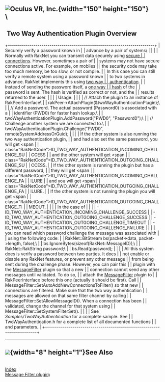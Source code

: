 <span style="background-color: rgb(255, 255, 255);">![Oculus VR,
Inc.](RakNet_Icon_Final-copy.jpg){width="150" height="150"}</span>\
\
  -----------------------------------------
   Two Way Authentication Plugin Overview
  -----------------------------------------

+--------------------------------------------------------------------------+
| <span class="RakNetBlueHeader">Securely verify a password known in       |
| advance by a pair of systems</span>\                                     |
|                                                                          |
| Normally with RakNet you can transmit data securely using [secure        |
| connections](secureconnections.html). However, sometimes a pair of       |
| systems may not have secure connections active. For example, on mobiles  |
| the security code may take too much memory, be too slow, or not compile. |
| In this case you can still verify a remote system using a password known |
| to two systems in advance. RakNet implements this using [two way         |
| authentication](http://en.wikipedia.org/wiki/Mutual_authentication).     |
| Instead of sending the password itself, a [one way                       |
| hash](http://en.wikipedia.org/wiki/Cryptographic_hash_function) of the   |
| password is sent. The hash is verified as correct or not, and the        |
| results returned to the user.                                            |
|                                                                          |
| Usage:                                                                   |
|                                                                          |
| // Attach the plugin to an instance of RakPeerInterface\                 |
| rakPeer-&gt;AttachPlugin(&twoWayAuthenticationPlugin);\                  |
| // Add a password. The actual password (Password0) is associated with a  |
| identifier (PWD0) for faster hash lookup.\                               |
| twoWayAuthenticationPlugin.AddPassword("PWD0", "Password0");\            |
| // Challenge another system we are connected to.\                        |
| twoWayAuthenticationPlugin.Challenge("PWD0", remoteSystemAddressOrGuid); |
|                                                                          |
| If the other system is also running the two way authentication plugin,   |
| and had also set the same password, you will get <span                   |
| class="RakNetCode">ID\_TWO\_WAY\_AUTHENTICATION\_INCOMING\_CHALLENGE\_SU |
| CCESS</span>                                                             |
| and the other system will get <span                                      |
| class="RakNetCode">ID\_TWO\_WAY\_AUTHENTICATION\_OUTGOING\_CHALLENGE\_SU |
| CCESS</span>.                                                            |
| If the other system is running the plugin but has a different password,  |
| they will get <span                                                      |
| class="RakNetCode">ID\_TWO\_WAY\_AUTHENTICATION\_INCOMING\_CHALLENGE\_FA |
| ILURE</span>                                                             |
| and you will get <span                                                   |
| class="RakNetCode">ID\_TWO\_WAY\_AUTHENTICATION\_OUTGOING\_CHALLENGE\_FA |
| ILURE</span>.                                                            |
| If the other system is not running the plugin you will get <span         |
| class="RakNetCode">ID\_TWO\_WAY\_AUTHENTICATION\_OUTGOING\_CHALLENGE\_TI |
| MEOUT</span>.                                                            |
|                                                                          |
| In the case of                                                           |
|                                                                          |
| -   ID\_TWO\_WAY\_AUTHENTICATION\_INCOMING\_CHALLENGE\_SUCCESS           |
| -   ID\_TWO\_WAY\_AUTHENTICATION\_OUTGOING\_CHALLENGE\_SUCCESS           |
| -   ID\_TWO\_WAY\_AUTHENTICATION\_OUTGOING\_CHALLENGE\_TIMEOUT           |
| -   ID\_TWO\_WAY\_AUTHENTICATION\_OUTGOING\_CHALLENGE\_FAILURE           |
|                                                                          |
| you can read which password challenge the message was associated with    |
| using the following code:                                                |
| RakNet::BitStream bs(packet-&gt;data, packet-&gt;length, false);\        |
| bs.IgnoreBytes(sizeof(RakNet::MessageID));\                              |
| RakNet::RakString password;\                                             |
| bs.Read(password);                                                       |
|                                                                          |
| All this system does is verify a password between two parties. It does   |
| not enable or disable any RakNet features, or prevent any other message  |
| from being sent during the challenge phase. However, you can pair this   |
| plugin with the [MessageFilter](messagefilter.html) plugin so that a new |
| connection cannot send any other messages until validated. To do so,     |
| attach the [MessageFilter](messagefilter.html) plugin to                 |
| RakPeerInterface before this one (actually it should be first). Call     |
| MessageFilter::SetAutoAddNewConnectionsToFilter() so that new            |
| connections are filtered. Make sure that the two way authentication      |
| messages are allowed on that same filter channel by calling              |
| MessageFilter::SetAllowMessageID(). When a connection has been           |
| validated, change the channel for that system using                      |
| MessageFilter::SetSystemFilterSet().                                     |
|                                                                          |
| See *Samples/TwoWayAuthentication* for a complete sample. See            |
| TwoWayAuthentication.h for a complete list of all documented functions   |
| and parameters.                                                          |
+--------------------------------------------------------------------------+

  -----------------------------------------------
  ![](spacer.gif){width="8" height="1"}See Also
  -----------------------------------------------

\
[Index](index.html)\
[Message Filter plugin](messagefilter.html)\

